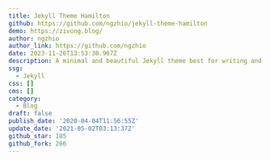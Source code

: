 ```yaml
---
title: Jekyll Theme Hamilton
github: https://github.com/ngzhio/jekyll-theme-hamilton
demo: https://zivong.blog/
author: ngzhio
author_link: https://github.com/ngzhio
date: 2023-11-26T13:53:30.967Z
description: A minimal and beautiful Jekyll theme best for writing and note-taking.
ssg:
  - Jekyll
css: []
cms: []
category:
  - Blog
draft: false
publish_date: '2020-04-04T11:56:55Z'
update_date: '2021-05-02T03:13:37Z'
github_star: 185
github_fork: 266
---
```

